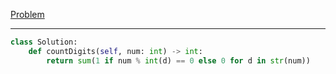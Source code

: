 [Problem](https://leetcode.com/contest/weekly-contest-326/problems/count-the-digits-that-divide-a-number/)

---

```py
class Solution:
    def countDigits(self, num: int) -> int:
        return sum(1 if num % int(d) == 0 else 0 for d in str(num))
```